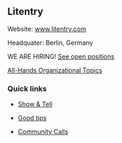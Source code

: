## Litentry

Website: www.litentry.com

Headquater: Berlin, Germany

WE ARE HIRING! [See open positions](https://talent.sage.hr/9bb3f719-8fb3-4b0e-b5bb-6ca3e4d5512f/vacancies)

[All-Hands Organizational Topics](https://github.com/litentry/project-gmbh-all-hands-board)


### Quick links

* [Show & Tell](https://github.com/litentry/project-gmbh-all-hands-board/issues?q=is%3Aissue+is%3Aopen+label%3A%22show+%26+tell%22)

* [Good tips](https://github.com/litentry/project-gmbh-all-hands-board/issues?q=is%3Aissue+label%3ATips+)

* [Community Calls](https://github.com/litentry/project-gmbh-all-hands-board/issues?q=is%3Aissue+label%3A%22Community+Call%22+)
